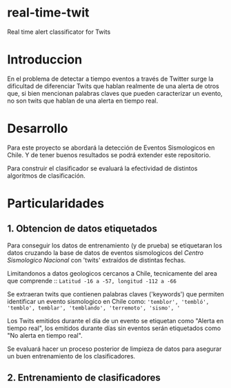 # real-time-twit
Real time alert classificator for Twits 

# Introduccion
En el problema de detectar a tiempo eventos a través de Twitter surge la dificultad de diferenciar Twits que hablan realmente de una alerta
de otros que, si bien mencionan palabras claves que pueden caracterizar un evento, no son twits que hablan de una alerta en tiempo real.

# Desarrollo
Para este proyecto se abordará la detección de Eventos Sismologicos en Chile. Y de tener buenos resultados se podrá extender este repositorio.

Para construir el clasificador se evaluará la efectividad de distintos algoritmos de clasificación.


# Particularidades

## 1. Obtencion de datos etiquetados
Para conseguir los datos de entrenamiento (y de prueba) se etiquetaran los datos cruzando la base de datos de eventos sismologicos del *Centro Sismologico Nacional*
con 'twits' extraídos de distintas fechas. 

Limitandonos a datos geologicos cercanos a Chile, tecnicamente del area que comprende :: ```Latitud -16 a -57, longitud -112 a -66```

Se extraeran twits que contienen palabras claves ('keywords') que permiten identificar un evento sismologico en Chile como: 
```'temblor', 'tembló', 'temblo', temblar', 'temblando', 'terremoto', 'sismo', '```

Los Twits emitidos durante el día de un evento se etiquetan como "Alerta en tiempo real", los emitidos durante días sin eventos serán etiquetados como 
"No alerta en tiempo real".

Se evaluará hacer un proceso posterior de limpieza de datos para asegurar un buen entrenamiento de los clasificadores.

## 2. Entrenamiento de clasificadores

